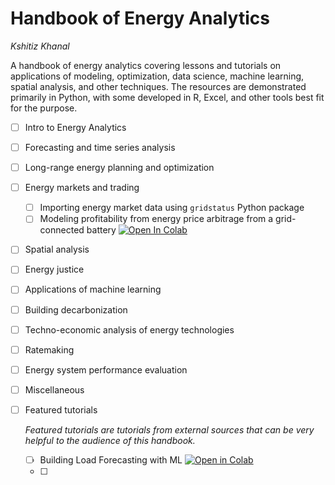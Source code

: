 # Handbook of Energy Analytics

*Kshitiz Khanal*

A handbook of energy analytics covering lessons and tutorials on applications of modeling, optimization, data science, machine learning, spatial analysis, and other techniques. The resources are demonstrated primarily in Python, with some developed in R, Excel, and other tools best fit for the purpose.

- [ ] Intro to Energy Analytics
- [ ] Forecasting and time series analysis
- [ ] Long-range energy planning and optimization
- [ ] Energy markets and trading
  - [ ] Importing energy market data using `gridstatus` Python package
  - [ ] Modeling profitability from energy price arbitrage from a grid-connected battery [![Open In Colab](https://colab.research.google.com/assets/colab-badge.svg)]([https://colab.research.google.com](https://colab.research.google.com/drive/1eQcjrKt2Bs9y_go6MtiwrFV8V39GGxag?usp=sharing))
- [ ] Spatial analysis
- [ ] Energy justice
- [ ] Applications of machine learning
- [ ] Building decarbonization
- [ ] Techno-economic analysis of energy technologies
- [ ] Ratemaking
- [ ] Energy system performance evaluation
- [ ] Miscellaneous
- [ ] Featured tutorials
      
  *Featured tutorials are tutorials from external sources that can be very helpful to the audience of this handbook.*

  - [ ] Building Load Forecasting with ML [![Open in Colab](https://colab.research.google.com/assets/colab-badge.svg)]({https://colab.research.google.com/drive/1ZWpJY03xLIsUrlOzgTNHemKyLatMgKrp?usp=sharing#scrollTo=wopp4LoYKsT2})
  - [ ] 
      
